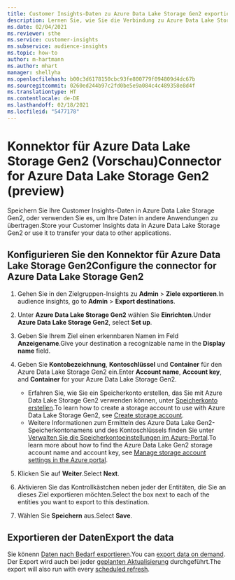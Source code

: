 ```yaml
---
title: Customer Insights-Daten zu Azure Data Lake Storage Gen2 exportieren
description: Lernen Sie, wie Sie die Verbindung zu Azure Data Lake Storage Gen2 konfigurieren.
ms.date: 02/04/2021
ms.reviewer: sthe
ms.service: customer-insights
ms.subservice: audience-insights
ms.topic: how-to
author: m-hartmann
ms.author: mhart
manager: shellyha
ms.openlocfilehash: b00c3d6178150cbc93fe800779f094809d4dc67b
ms.sourcegitcommit: 0260ed244b97c2fd0be5e9a084c4c489358e8d4f
ms.translationtype: HT
ms.contentlocale: de-DE
ms.lasthandoff: 02/18/2021
ms.locfileid: "5477178"
---
```

# <a name="connector-for-azure-data-lake-storage-gen2-preview"></a><span data-ttu-id="059b4-103">Konnektor für Azure Data Lake Storage Gen2 (Vorschau)</span><span class="sxs-lookup"><span data-stu-id="059b4-103">Connector for Azure Data Lake Storage Gen2 (preview)</span></span>

<span data-ttu-id="059b4-104">Speichern Sie Ihre Customer Insights-Daten in Azure Data Lake Storage Gen2, oder verwenden Sie es, um Ihre Daten in andere Anwendungen zu übertragen.</span><span class="sxs-lookup"><span data-stu-id="059b4-104">Store your Customer Insights data in Azure Data Lake Storage Gen2 or use it to transfer your data to other applications.</span></span>

## <a name="configure-the-connector-for-azure-data-lake-storage-gen2"></a><span data-ttu-id="059b4-105">Konfigurieren Sie den Konnektor für Azure Data Lake Storage Gen2</span><span class="sxs-lookup"><span data-stu-id="059b4-105">Configure the connector for Azure Data Lake Storage Gen2</span></span>

1. <span data-ttu-id="059b4-106">Gehen Sie in den Zielgruppen-Insights zu **Admin** > **Ziele exportieren**.</span><span class="sxs-lookup"><span data-stu-id="059b4-106">In audience insights, go to **Admin** > **Export destinations**.</span></span>

1. <span data-ttu-id="059b4-107">Unter **Azure Data Lake Storage Gen2** wählen Sie **Einrichten**.</span><span class="sxs-lookup"><span data-stu-id="059b4-107">Under **Azure Data Lake Storage Gen2**, select **Set up**.</span></span>

1. <span data-ttu-id="059b4-108">Geben Sie Ihrem Ziel einen erkennbaren Namen im Feld **Anzeigename**.</span><span class="sxs-lookup"><span data-stu-id="059b4-108">Give your destination a recognizable name in the **Display name** field.</span></span>

1. <span data-ttu-id="059b4-109">Geben Sie **Kontobezeichnung**, **Kontoschlüssel** und **Container** für den Azure Data Lake Storage Gen2 ein.</span><span class="sxs-lookup"><span data-stu-id="059b4-109">Enter **Account name**, **Account key**, and **Container** for your Azure Data Lake Storage Gen2.</span></span>
    - <span data-ttu-id="059b4-110">Erfahren Sie, wie Sie ein Speicherkonto erstellen, das Sie mit Azure Data Lake Storage Gen2 verwenden können, unter [Speicherkonto erstellen](https://docs.microsoft.com/azure/storage/blobs/create-data-lake-storage-account).</span><span class="sxs-lookup"><span data-stu-id="059b4-110">To learn how to create a storage account to use with Azure Data Lake Storage Gen2, see [Create storage account](https://docs.microsoft.com/azure/storage/blobs/create-data-lake-storage-account).</span></span> 
    - <span data-ttu-id="059b4-111">Weitere Informationen zum Ermitteln des Azure Data Lake Gen2-Speicherkontonamens und des Kontoschlüssels finden Sie unter [Verwalten Sie die Speicherkontoeinstellungen im Azure-Portal](https://docs.microsoft.com/azure/storage/common/storage-account-manage).</span><span class="sxs-lookup"><span data-stu-id="059b4-111">To learn more about how to find the Azure Data Lake Gen2 storage account name and account key, see [Manage storage account settings in the Azure portal](https://docs.microsoft.com/azure/storage/common/storage-account-manage).</span></span>

1. <span data-ttu-id="059b4-112">Klicken Sie auf **Weiter**.</span><span class="sxs-lookup"><span data-stu-id="059b4-112">Select **Next**.</span></span>

1. <span data-ttu-id="059b4-113">Aktivieren Sie das Kontrollkästchen neben jeder der Entitäten, die Sie an dieses Ziel exportieren möchten.</span><span class="sxs-lookup"><span data-stu-id="059b4-113">Select the box next to each of the entities you want to export to this destination.</span></span>

1. <span data-ttu-id="059b4-114">Wählen Sie **Speichern** aus.</span><span class="sxs-lookup"><span data-stu-id="059b4-114">Select **Save**.</span></span>

## <a name="export-the-data"></a><span data-ttu-id="059b4-115">Exportieren der Daten</span><span class="sxs-lookup"><span data-stu-id="059b4-115">Export the data</span></span>

<span data-ttu-id="059b4-116">Sie könenn [Daten nach Bedarf exportieren](export-destinations.md#export-data-on-demand).</span><span class="sxs-lookup"><span data-stu-id="059b4-116">You can [export data on demand](export-destinations.md#export-data-on-demand).</span></span> <span data-ttu-id="059b4-117">Der Export wird auch bei jeder [geplanten Aktualisierung](system.md#schedule-tab) durchgeführt.</span><span class="sxs-lookup"><span data-stu-id="059b4-117">The export will also run with every [scheduled refresh](system.md#schedule-tab).</span></span>

